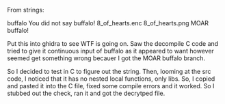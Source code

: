 From strings:

buffalo
You did not say buffalo!
8_of_hearts.enc
8_of_hearts.png
MOAR buffalo!

Put this into ghidra to see WTF is going on. Saw the decompile C code and tried to give it continuous input of buffalo as it appeared to want however seemed get something wrong becauer I got the MOAR buffalo branch.

So I decided to test in C to figure out the string. Then, looming at the src code, I noticed that it has no nested local functions, only libs. So, I copied and pasted it into the C file, fixed some compile errors and it worked. So I stubbed out the check, ran it and got the decrytped file.
